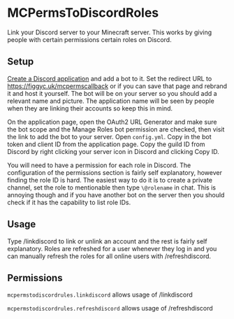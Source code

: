 # MCPermsToDiscordRoles
Link your Discord server to your Minecraft server. This works by giving people with certain permissions certain roles on Discord.

## Setup
[Create a Discord application](https://discordapp.com/developers/applications/me/create) and add a bot to it.
Set the redirect URL to https://figgyc.uk/mcpermscallback or if you can save that page and rebrand it and host it yourself.
The bot will be on your server so you should add a relevant name and picture. The application name will be seen by people when they are linking their accounts so keep this in mind.

On the application page, open the OAuth2 URL Generator and make sure the bot scope and the Manage Roles bot permission are checked, then visit the link to add the bot to your server.
Open `config.yml`. Copy in the bot token and client ID from the application page. Copy the guild ID from Discord by right clicking your server icon in Discord and clicking Copy ID.

You will need to have a permission for each role in Discord. The configuration of the permissions section is fairly self explanatory, however finding the role ID is hard.
The easiest way to do it is to create a private channel, set the role to mentionable then type `\@rolename` in chat. This is annoying though and if you have another bot on the server then you should check if it has the capability to list role IDs.

## Usage
Type /linkdiscord to link or unlink an account and the rest is fairly self explanatory. Roles are refreshed for a user whenever they log in and you can manually refresh the roles for all online users with /refreshdiscord.

## Permissions
`mcpermstodiscordrules.linkdiscord` allows usage of /linkdiscord

`mcpermstodiscordrules.refreshdiscord` allows usage of /refreshdiscord